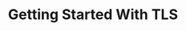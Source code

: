 ---
layout: tutorial
title: Getting Started With TLS
description: Getting Started With TLS
group: nav-right
---